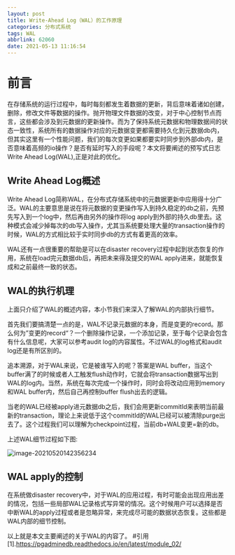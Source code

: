 ```yaml
---
layout: post
title: Write-Ahead Log（WAL）的工作原理
categories: 分布式系统
tags: WAL
abbrlink: 62060
date: 2021-05-13 11:16:54
---
```


# 前言

在存储系统的运行过程中，每时每刻都发生着数据的更新，背后意味着诸如创建，删除，修改文件等数据的操作。抛开物理文件数据的改变，对于中心控制节点而言，这些都会涉及到元数据的更新操作。而为了保持系统元数据和物理数据间的状态一致性，系统所有的数据操作对应的元数据变更都需要持久化到元数据db内，但其实这里有一个性能问题，我们的每次变更如果都要实时同步到外部db内，是否意味着高频的io操作？是否有延时写入的手段呢？本文将要阐述的预写式日志Write Ahead Log(WAL),正是对此的优化。
<!--more-->

## Write Ahead Log概述

Write Ahead Log简称WAL，在分布式存储系统中的元数据更新中应用得十分广泛。WAL的主要意思是说在将元数据的变更操作写入到持久稳定的db之前，先预先写入到一个log中，然后再由另外的操作将log apply到外部的持久db里去。这种模式会减少掉每次的db写入操作，尤其当系统要处理大量的transaction操作的时候，WAL的方式相比较于实时同步db的方式有着更高的效率。

WAL还有一点很重要的帮助是可以在disaster recovery过程中起到状态恢复的作用，系统在load完元数据db后，再把未来得及提交的WAL apply进来，就能恢复成和之前最终一致的状态。
## WAL的执行机理

上面只介绍了WAL的概述内容，本小节我们来深入了解WAL的内部执行细节。

首先我们要搞清楚一点的是，WAL不记录元数据的本身，而是变更的record。那么何为”变更的record“？一个删除操作记录，一个添加记录，至于每个记录会包含有什么信息呢，大家可以参考audit log的内容属性。不过WAL的log格式和audit log还是有所区别的。

追本溯源，对于WAL来说，它是被谁写入的呢？答案是WAL buffer，当这个buffer满了的时候或者人工触发flush动作时，它就会将transaction数据写出到WAL的log内。当然，系统在每次完成一个操作时，同时会将改动应用到memory和WAL buffer内，然后自己再控制buffer flush出去的逻辑。

当老的WAL已经被apply进元数据db之后，我们会用更新commitId来表明当前最新的transaction，理论上来说低于这个commitId的WAL已经可以被清除purge出去了。这个过程我们可以理解为checkpoint过程，当前db+WAL变更=新的db。

上述WAL细节过程如下图:

![image-20210520142356234](WAL/image-20210520142356234.png)
## WAL apply的控制

在系统做disaster recovery中，对于WAL的应用过程，有时可能会出现应用出差的情况，包括一些局部WAL记录格式写异常的情况。这个时候用户可以选择是否中断WAL的apply过程或者是忽略异常，来完成尽可能的数据状态恢复。这些都是WAL内部的细节控制。

以上就是本文主要阐述的关于WAL的内容了。
#引用
[1].https://pgadminedb.readthedocs.io/en/latest/module_02/